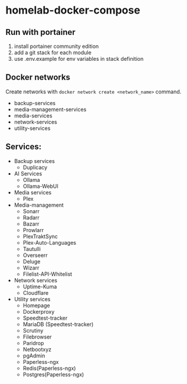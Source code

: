 # homelab-docker-compose

## Run with portainer
1. install portainer community edition
2. add a git stack for each module
3. use .env.example for env variables in stack definition

## Docker networks
Create networks with ```docker network create <network_name>``` command.

- backup-services
- media-management-services
- media-services
- network-services
- utility-services

## Services:
- Backup services
  - Duplicacy
- AI Services
  - Ollama
  - Ollama-WebUI
- Media services
  - Plex
- Media-management
  - Sonarr
  - Radarr
  - Bazarr
  - Prowlarr
  - PlexTraktSync
  - Plex-Auto-Languages
  - Tautulli
  - Overseerr
  - Deluge
  - Wizarr
  - Filelist-API-Whitelist
- Network services
  - Uptime-Kuma
  - Cloudflare
- Utility services
  - Homepage
  - Dockerproxy
  - Speedtest-tracker
  - MariaDB (Speedtest-tracker)
  - Scrutiny
  - Filebrowser
  - Paridrop
  - Netbootxyz
  - pgAdmin
  - Paperless-ngx
  - Redis(Paperless-ngx)
  - Postgres(Paperless-ngx)
